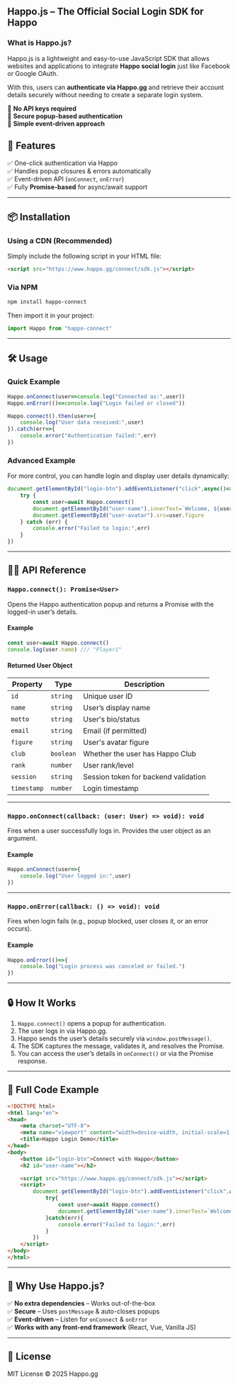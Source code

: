 ## **Happo.js – The Official Social Login SDK for Happo**

### **What is Happo.js?**
Happo.js is a lightweight and easy-to-use JavaScript SDK that allows websites and applications to integrate **Happo social login** just like Facebook or Google OAuth. 

With this, users can **authenticate via Happo.gg** and retrieve their account details securely without needing to create a separate login system.

🔹 **No API keys required**  
🔹 **Secure popup-based authentication**  
🔹 **Simple event-driven approach**  

## **🚀 Features**
✅ One-click authentication via Happo  
✅ Handles popup closures & errors automatically  
✅ Event-driven API (`onConnect`, `onError`)  
✅ Fully **Promise-based** for async/await support  

---

## **📦 Installation**
### **Using a CDN (Recommended)**
Simply include the following script in your HTML file:

```html
<script src="https://www.happo.gg/connect/sdk.js"></script>
```

### **Via NPM**
```sh
npm install happo-connect
```
Then import it in your project:
```javascript
import Happo from "happo-connect"
```

---

## **🛠️ Usage**
### **Quick Example**
```javascript
Happo.onConnect(user=>console.log("Connected as:",user))
Happo.onError(()=>console.log("Login failed or closed"))

Happo.connect().then(user=>{
    console.log("User data received:",user)
}).catch(err=>{
    console.error("Authentication failed:",err)
})
```

### **Advanced Example**
For more control, you can handle login and display user details dynamically:

```javascript
document.getElementById("login-btn").addEventListener("click",async()=>{
    try {
        const user=await Happo.connect()
        document.getElementById("user-name").innerText=`Welcome, ${user.name}!`
        document.getElementById("user-avatar").src=user.figure
    } catch (err) {
        console.error("Failed to login:",err)
    }
})
```

---

## **🧑‍💻 API Reference**
### **`Happo.connect(): Promise<User>`**
Opens the Happo authentication popup and returns a Promise with the logged-in user’s details.

#### **Example**
```javascript
const user=await Happo.connect()
console.log(user.name) /// "Player1"
```

#### **Returned User Object**
| Property      | Type      | Description |
|--------------|----------|-------------|
| `id`         | `string`  | Unique user ID |
| `name`       | `string`  | User’s display name |
| `motto`      | `string`  | User's bio/status |
| `email`      | `string`  | Email (if permitted) |
| `figure`     | `string`  | User's avatar figure |
| `club`       | `boolean` | Whether the user has Happo Club |
| `rank`       | `number`  | User rank/level |
| `session`    | `string`  | Session token for backend validation |
| `timestamp`  | `number`  | Login timestamp |

---

### **`Happo.onConnect(callback: (user: User) => void): void`**
Fires when a user successfully logs in. Provides the user object as an argument.

#### **Example**
```javascript
Happo.onConnect(user=>{
    console.log("User logged in:",user)
})
```

---

### **`Happo.onError(callback: () => void): void`**
Fires when login fails (e.g., popup blocked, user closes it, or an error occurs).

#### **Example**
```javascript
Happo.onError(()=>{
    console.log("Login process was canceled or failed.")
})
```

---

## **🔒 How It Works**
1. `Happo.connect()` opens a popup for authentication.
2. The user logs in via Happo.gg.
3. Happo sends the user’s details securely via `window.postMessage()`.
4. The SDK captures the message, validates it, and resolves the Promise.
5. You can access the user’s details in `onConnect()` or via the Promise response.

---

## **📌 Full Code Example**
```html
<!DOCTYPE html>
<html lang="en">
<head>
    <meta charset="UTF-8">
    <meta name="viewport" content="width=device-width, initial-scale=1.0">
    <title>Happo Login Demo</title>
</head>
<body>
    <button id="login-btn">Connect with Happo</button>
    <h2 id="user-name"></h2>

    <script src="https://www.happo.gg/connect/sdk.js"></script>
    <script>
        document.getElementById("login-btn").addEventListener("click",async()=>{
            try{
                const user=await Happo.connect()
                document.getElementById("user-name").innerText=`Welcome, ${user.name}!`
            }catch(err){
                console.error("Failed to login:",err)
            }
        })
    </script>
</body>
</html>
```

---

## **🌟 Why Use Happo.js?**
✅ **No extra dependencies** – Works out-of-the-box  
✅ **Secure** – Uses `postMessage` & auto-closes popups  
✅ **Event-driven** – Listen for `onConnect` & `onError`  
✅ **Works with any front-end framework** (React, Vue, Vanilla JS)  

---

## **📄 License**
MIT License © 2025 Happo.gg
